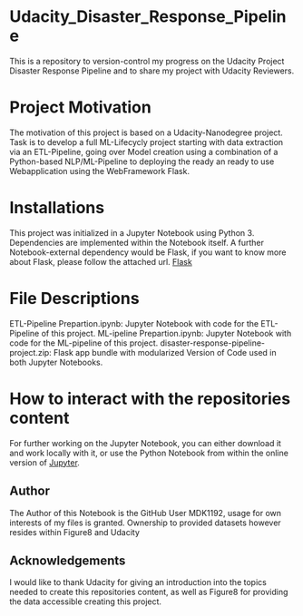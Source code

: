 # Udacity_Disaster_Response_Pipeline
This is a repository to version-control my progress on the Udacity Project Disaster Response Pipeline and to share my project with Udacity Reviewers.

# Project Motivation
The motivation of this project is based on a Udacity-Nanodegree project. Task is to develop a full ML-Lifecycly project starting
with data extraction via an ETL-Pipeline, going over Model creation using a combination of a Python-based NLP/ML-Pipeline to deploying the ready an ready to use Webapplication using the WebFramework Flask.

# Installations
This project was initialized in a Jupyter Notebook using Python 3. Dependencies are implemented within the Notebook itself. 
A further Notebook-external dependency would be Flask, if you want to know more about Flask, please follow the attached url. [Flask](https://www.freecodecamp.org/news/how-to-build-a-web-application-using-flask-and-deploy-it-to-the-cloud-3551c985e492/)

# File Descriptions
ETL-Pipeline Prepartion.ipynb: Jupyter Notebook with code for the ETL-Pipeline of this project.
ML-ipeline Prepartion.ipynb: Jupyter Notebook with code for the ML-pipeline of this project.
disaster-response-pipeline-project.zip: Flask app bundle with modularized Version of Code used in both Jupyter Notebooks.

# How to interact with the repositories content
For further working on the Jupyter Notebook, you can either download it and work locally with it, or use the Python Notebook from within the online version of [Jupyter](https://jupyter.org/try).

## Author
The Author of this Notebook is the GitHub User MDK1192, usage for own interests of my files is granted. Ownership to provided datasets however resides within Figure8 and Udacity

## Acknowledgements
I would like to thank Udacity for giving an introduction into the topics needed to create this repositories content, as well as Figure8 for providing  the data accessible creating this project.


